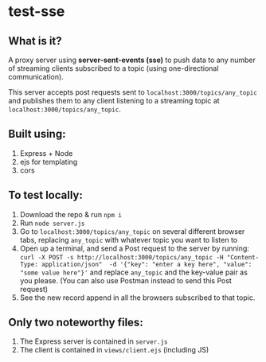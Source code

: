 # test-sse

## What is it?
A proxy server using **server-sent-events (sse)** to push data to any number of streaming clients subscribed to a topic (using one-directional communication).

This server accepts post requests sent to `localhost:3000/topics/any_topic` and publishes them to any client listening to a streaming topic at `localhost:3000/topics/any_topic`.

## Built using:
1. Express + Node
2. ejs for templating
3. cors

## To test locally:
1. Download the repo & run `npm i`
2. Run `node server.js`
3. Go to `localhost:3000/topics/any_topic` on several different browser tabs, replacing `any_topic` with whatever topic you want to listen to
4. Open up a terminal, and send a Post request to the server by running:
`curl -X POST -s http://localhost:3000/topics/any_topic -H "Content-Type: application/json"  -d '{"key": "enter a key here", "value": "some value here"}'` and replace `any_topic` and the key-value pair as you please. (You can also use Postman instead to send this Post request)
5. See the new record append in all the browsers subscribed to that topic.

## Only two noteworthy files:
1. The Express server is contained in `server.js`
2. The client is contained in `views/client.ejs` (including JS)